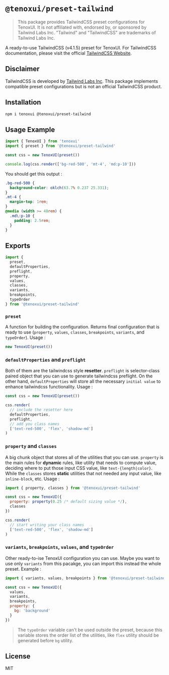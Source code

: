 # `@tenoxui/preset-tailwind`

> This package provides TailwindCSS preset configurations for TenoxUI. It is not affiliated with, endorsed by, or sponsored by Tailwind Labs Inc. "Tailwind" and "TailwindCSS" are trademarks of Tailwind Labs Inc.

A ready-to-use TailwindCSS (v4.1.5) preset for TenoxUI. For TailwindCSS documentation, please visit the official [TailwindCSS Website](https://tailwindcss.com).

## Disclaimer

TailwindCSS is developed by [Tailwind Labs Inc](https://tailwindcss.com). This package implements compatible preset configurations but is not an official TailwindCSS product.

## Installation

```bash
npm i tenoxui @tenoxui/preset-tailwind
```

## Usage Example

```javascript
import { TenoxUI } from 'tenoxui'
import { preset } from '@tenoxui/preset-tailwind'

const css = new TenoxUI(preset())

console.log(css.render(['bg-red-500', 'mt-4', 'md:p-10']))
```

You should get this output :

```css
.bg-red-500 {
  background-color: oklch(63.7% 0.237 25.331);
}
.mt-4 {
  margin-top: 1rem;
}
@media (width >= 48rem) {
  .md\:p-10 {
    padding: 2.5rem;
  }
}
```

## Exports

```javascript
import {
  preset,
  defaultProperties,
  preflight,
  property,
  values,
  classes,
  variants,
  breakpoints,
  typeOrder
} from '@tenoxui/preset-tailwind'
```

### `preset`

A function for building the configuration. Returns final configuration that is ready to use (`property`, `values`, `classes`, `breakpoints`, `variants`, and `typeOrder`). Usage :

```javascript
new TenoxUI(preset())
```

### `defaultProperties` and `preflight`

Both of them are the tailwindcss style **resetter**. `preflight` is selector-class paired object that you can use to generate tailwindcss preflight. On the other hand, `defaultProperties` will store all the necessary `initial value` to enhance tailwindcss functionality. Usage :

```javascript
const css = new TenoxUI(preset())

css.render(
  // include the resetter here
  defaultProperties,
  preflight,
  // add you class names
  ['text-red-500', 'flex', 'shadow-md']
)
```

### `property` and `classes`

A big chunk object that stores all of the utilities that you can use. `property` is the main rules for **dynamic** rules, like utility that needs to compute value, deciding where to put those input CSS value, like `text-{length|color}`. While the `classes` stores **static** utilities that not needed any input value, like `inline-block`, etc. Usage :

```javascript
import { property, classes } from '@tenoxui/preset-tailwind'

const css = new TenoxUI({
  property: property(0.25 /* default sizing value */),
  classes
})

css.render(
  // start writing your class names
  ['text-red-500', 'flex', 'shadow-md']
)
```

### `variants`, `breakpoints`, `values`, and `typeOrder`

Other ready-to-ise TenoxUI configuration you can use. Maybe you want to use only `variants` from this pacakge, you can import this instead the whole preset. Example :

```javascript
import { variants, values, breakpoints } from '@tenoxui/preset-tailwind'

const css = new TenoxUI({
  values,
  variants,
  breakpoints,
  property: {
    bg: 'background'
  }
})
```

> The `typeOrder` variable can't be used outside the preset, because this variable stores the order list of the utilities, like `flex` utility should be generated before `bg` utility.

## License

MIT
